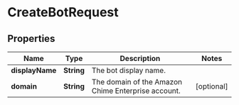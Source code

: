 

# CreateBotRequest


## Properties

| Name | Type | Description | Notes |
|------------ | ------------- | ------------- | -------------|
|**displayName** | **String** | The bot display name. |  |
|**domain** | **String** | The domain of the Amazon Chime Enterprise account. |  [optional] |




